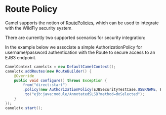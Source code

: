 # Route Policy

Camel supports the notion of [RoutePolicies](http://camel.apache.org/routepolicy.html), which can be used to integrate with the WildFly security system.

There are currently two supported scenarios for security integration:



In the example below we associate a simple AuthorizationPolicy for username/password authentication with the Route to secure access to an EJB3 endpoint.

```java
CamelContext camelctx = new DefaultCamelContext();
camelctx.addRoutes(new RouteBuilder() {
    @Override
    public void configure() throws Exception {
        from("direct:start")
        .policy(new AuthorizationPolicy(EJBSecurityTestCase.USERNAME, EJBSecurityTestCase.PASSWORD))
        .to("ejb:java:module/AnnotatedSLSB?method=doSelected");
    }
});
camelctx.start();
```
